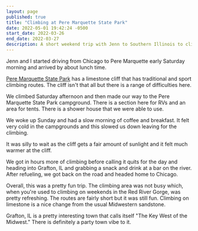 ```yaml
---
layout: page
published: true
title: "Climbing at Pere Marquette State Park"
date: 2022-05-01 19:42:24 -0500
start_date: 2022-03-26
end_date: 2022-03-27
description: A short weekend trip with Jenn to Southern Illinois to clime at Pere Marquette State Park
---
```


Jenn and I started driving from Chicago to Pere Marquette early Saturday morning and arrived by about lunch time.

[Pere Marquette State Park](https://www.mountainproject.com/area/112240918/pere-marquette-state-park) has a limestone cliff that has traditional and sport climbing routes.
The cliff isn't that all but there is a range of difficulties here.

We climbed Saturday afternoon and then made our way to the Pere Marquette State Park campground.
There is a section here for RVs and an area for tents.
There is a shower house that we were able to use.

We woke up Sunday and had a slow morning of coffee and breakfast.
It felt very cold in the campgrounds and this slowed us down leaving for the climbing.

It was silly to wait as the cliff gets a fair amount of sunlight and it felt much warmer at the cliff.

We got in hours more of climbing before calling it quits for the day and heading into Grafton, IL and grabbing a snack and drink at a bar on the river.
After refueling, we got back on the road and headed home to Chicago.

Overall, this was a pretty fun trip.
The climbing area was not busy which, when you're used to climbing on weekends in the Red River Gorge, was pretty refreshing.
The routes are fairly short but it was still fun.
Climbing on limestone is a nice change from the usual Midwestern sandstone.

Grafton, IL is a pretty interesting town that calls itself "The Key West of the Midwest."
There is definitely a party town vibe to it.
